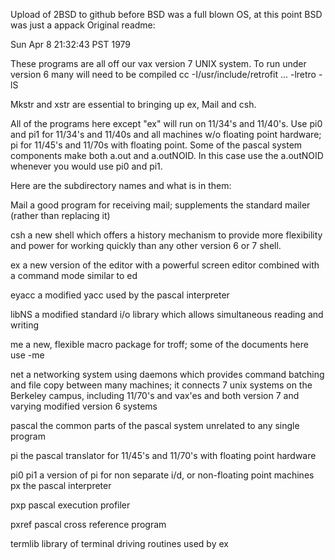 Upload of 2BSD to github before BSD was a full blown OS, at this point BSD was just a appack 
Original readme:

Sun Apr  8 21:32:43 PST 1979

These programs are all off our vax version 7 UNIX system.
To run under version 6 many will need to be compiled
	cc -I/usr/include/retrofit ... -lretro -lS

Mkstr and xstr are essential to bringing up ex, Mail and csh.

All of the programs here except "ex" will run on 11/34's and 11/40's.
Use
	pi0 and pi1
for 11/34's and 11/40s and all machines w/o floating point hardware;
	pi
for 11/45's and 11/70s with floating point.
Some of the pascal system components make both a.out and a.outNOID.
In this case use the a.outNOID whenever you would use pi0 and pi1.

Here are the subdirectory names and what is in them:

Mail		a good program for receiving mail; supplements
		the standard mailer (rather than replacing it)

csh		a new shell which offers a history mechanism to provide
		more flexibility and power for working quickly than any
		other version 6 or 7 shell.

ex		a new version of the editor with a powerful screen editor
		combined with a command mode similar to ed

eyacc		a modified yacc used by the pascal interpreter

libNS		a modified standard i/o library which allows simultaneous
		reading and writing

me		a new, flexible macro package for troff; some of the
		documents here use -me

net		a networking system using daemons which provides command
		batching and file copy between many machines; it connects
		7 unix systems on the Berkeley campus, including 11/70's
		and vax'es and both version 7 and varying modified version
		6 systems

pascal		the common parts of the pascal system unrelated to any
		single program

pi		the pascal translator for 11/45's and 11/70's with floating
		point hardware

pi0 pi1		a version of pi for non separate i/d, or non-floating point
		machines
px		the pascal interpreter

pxp		pascal execution profiler

pxref		pascal cross reference program

termlib		library of terminal driving routines used by ex
